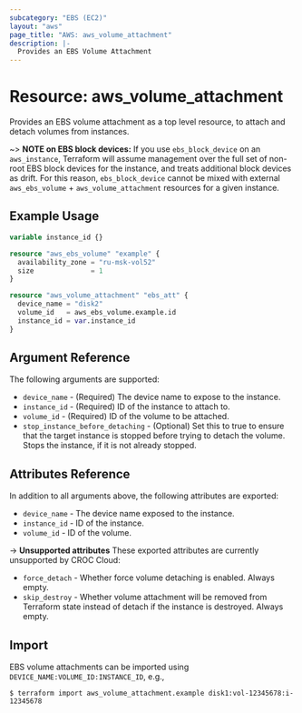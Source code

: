 ```yaml
---
subcategory: "EBS (EC2)"
layout: "aws"
page_title: "AWS: aws_volume_attachment"
description: |-
  Provides an EBS Volume Attachment
---
```


# Resource: aws_volume_attachment

Provides an EBS volume attachment as a top level resource, to attach and detach volumes from instances.

~> **NOTE on EBS block devices:** If you use `ebs_block_device` on an `aws_instance`, Terraform will assume management over the full set of non-root EBS block devices for the instance, and treats additional block devices as drift. For this reason, `ebs_block_device` cannot be mixed with external `aws_ebs_volume` + `aws_volume_attachment` resources for a given instance.

## Example Usage

```terraform
variable instance_id {}

resource "aws_ebs_volume" "example" {
  availability_zone = "ru-msk-vol52"
  size              = 1
}

resource "aws_volume_attachment" "ebs_att" {
  device_name = "disk2"
  volume_id   = aws_ebs_volume.example.id
  instance_id = var.instance_id
}
```

## Argument Reference

The following arguments are supported:

* `device_name` - (Required) The device name to expose to the instance.
* `instance_id` - (Required) ID of the instance to attach to.
* `volume_id` - (Required) ID of the volume to be attached.
* `stop_instance_before_detaching` - (Optional) Set this to true to ensure
that the target instance is stopped before trying to detach the volume.
Stops the instance, if it is not already stopped.

## Attributes Reference

In addition to all arguments above, the following attributes are exported:

* `device_name` - The device name exposed to the instance.
* `instance_id` - ID of the instance.
* `volume_id` - ID of the volume.

->  **Unsupported attributes**
These exported attributes are currently unsupported by CROC Cloud:

* `force_detach` - Whether force volume detaching is enabled. Always empty.
* `skip_destroy` - Whether volume attachment will be removed from Terraform state instead of detach if the instance is destroyed. Always empty.

## Import

EBS volume attachments can be imported using `DEVICE_NAME:VOLUME_ID:INSTANCE_ID`, e.g.,

```
$ terraform import aws_volume_attachment.example disk1:vol-12345678:i-12345678
```
